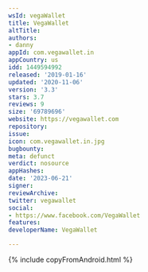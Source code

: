 ```yaml
---
wsId: vegaWallet
title: VegaWallet
altTitle: 
authors:
- danny
appId: com.vegawallet.in
appCountry: us
idd: 1449594992
released: '2019-01-16'
updated: '2020-11-06'
version: '3.3'
stars: 3.7
reviews: 9
size: '69789696'
website: https://vegawallet.com
repository: 
issue: 
icon: com.vegawallet.in.jpg
bugbounty: 
meta: defunct
verdict: nosource
appHashes: 
date: '2023-06-21'
signer: 
reviewArchive: 
twitter: vegawallet
social:
- https://www.facebook.com/VegaWallet
features: 
developerName: VegaWallet

---
```


{% include copyFromAndroid.html %}

